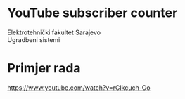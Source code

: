 # YouTube subscriber counter
Elektrotehnički fakultet Sarajevo\
Ugradbeni sistemi

# Primjer rada
https://www.youtube.com/watch?v=rCIkcuch-Oo

